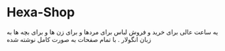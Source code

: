 # Hexa-Shop
یه ساعت عالی برای خرید و فروش لباس برای مردها و برای زن ها و برای بچه ها به زبان انگولار . با تمام صفحات به صورت کامل نوشته شده 
